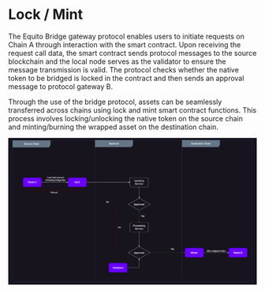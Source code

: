 # Lock / Mint

The Equito Bridge gateway protocol enables users to initiate requests on Chain A through interaction with the smart contract. Upon receiving the request call data, the smart contract sends protocol messages to the source blockchain and the local node serves as the validator to ensure the message transmission is valid. The protocol checks whether the native token to be bridged is locked in the contract and then sends an approval message to protocol gateway B.

Through the use of the bridge protocol, assets can be seamlessly transferred across chains using lock and mint smart contract functions. This process involves locking/unlocking the native token on the source chain and minting/burning the wrapped asset on the destination chain.

![Equito Bridge](./flowchart-lock.png)
